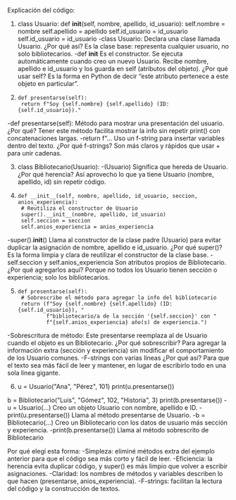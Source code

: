 Explicación del código: 
1) class Usuario:
    def __init__(self, nombre, apellido, id_usuario):
        self.nombre = nombre
        self.apellido = apellido
        self.id_usuario = id_usuario
      self.id_usuario = id_usuario
-class Usuario:
Declara una clase llamada Usuario.
¿Por qué así? Es la clase base: representa cualquier usuario, no solo bibliotecarios.
-def __init__
Es el constructor. Se ejecuta automáticamente cuando creo un nuevo Usuario.
Recibe nombre, apellido e id_usuario y los guarda en self (atributos del objeto).
¿Por qué usar self? Es la forma en Python de decir “este atributo pertenece a este objeto en particular”.

2)     def presentarse(self):
        return f"Soy {self.nombre} {self.apellido} (ID: {self.id_usuario})."
-def presentarse(self):
Método para mostrar una presentación del usuario.
¿Por qué? Tener este método facilita mostrar la info sin repetir print() con concatenaciones largas.
-return f"...
Uso un f-string para insertar variables dentro del texto.
¿Por qué f-strings? Son más claros y rápidos que usar + para unir cadenas.

3) class Bibliotecario(Usuario):
-(Usuario)
Significa que hereda de Usuario.
¿Por qué herencia? Así aprovecho lo que ya tiene Usuario (nombre, apellido, id) sin repetir código.

4)     def __init__(self, nombre, apellido, id_usuario, seccion, anios_experiencia):
        # Reutiliza el constructor de Usuario
        super().__init__(nombre, apellido, id_usuario)
        self.seccion = seccion
        self.anios_experiencia = anios_experiencia
-super().__init__()
Llama al constructor de la clase padre (Usuario) para evitar duplicar la asignación de nombre, apellido e id_usuario.
¿Por qué super()? Es la forma limpia y clara de reutilizar el constructor de la clase base.
-self.seccion y self.anios_experiencia
Son atributos propios de Bibliotecario.
¿Por qué agregarlos aquí? Porque no todos los Usuario tienen sección o experiencia; solo los bibliotecarios.

5)     def presentarse(self):
        # Sobrescribe el método para agregar la info del bibliotecario
        return (f"Soy {self.nombre} {self.apellido} (ID: {self.id_usuario}), "
                f"bibliotecario/a de la sección '{self.seccion}' con "
                f"{self.anios_experiencia} año(s) de experiencia.")
-Sobrescritura de método: Este presentarse reemplaza al de Usuario cuando el objeto es un Bibliotecario.
¿Por qué sobrescribir? Para agregar la información extra (sección y experiencia) sin modificar el comportamiento de los Usuario comunes.
-F-strings con varias líneas
¿Por qué así? Para que el texto sea más fácil de leer y mantener, en lugar de escribirlo todo en una sola línea gigante.

6) u = Usuario("Ana", "Pérez", 101)
print(u.presentarse())

b = Bibliotecario("Luis", "Gómez", 102, "Historia", 3)
print(b.presentarse())
-u = Usuario(...)
Creo un objeto Usuario con nombre, apellido e ID.
-print(u.presentarse())
Llama al método presentarse de Usuario.
-b = Bibliotecario(...)
Creo un Bibliotecario con los datos de usuario más sección y experiencia.
-print(b.presentarse())
Llama al método sobrescrito de Bibliotecario

Por qué elegí esta forma:
-Simpleza: eliminé métodos extra del ejemplo anterior para que el código sea más corto y fácil de leer.
-Eficiencia: la herencia evita duplicar código, y super() es más limpio que volver a escribir asignaciones.
-Claridad: los nombres de métodos y variables describen lo que hacen (presentarse, anios_experiencia).
-F-strings: facilitan la lectura del código y la construcción de textos.



